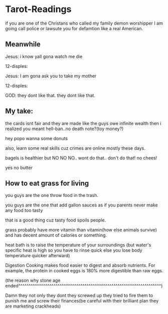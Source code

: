 # Tarot-Readings

if you are one of the Christans who called my family demon worshipper I am going call police or lawsute you for defamtion like a real American.


## Meanwhile

Jesus: i know yall gona watch me die

12-disples:

Jesus: I am gona ask you to take my mother

12-disples:

GOD: they dont like that. they dont like that.

## My take:

the cards isnt fair and they are made like the guys owe infinite wealth then i realized you meant hell-ban..no death note?(toy money?)

hey popo
wanna some donuts

also, learn some real skills cuz crimes are online mostly these days.

bagels is healthier but NO NO NO.. wont do that.. don't do that! no chees! 

yes no butter


## How to eat grass for living 

you guys are the one throw food in the trash.

you guys are the one that add gallon sauces as if you parents never make any food too tasty 

that is a good thing cuz tasty food spoils people.

grass probably have more vitamin than vitamin(how else animals survive)
and has decent amount of calories or something.

heat bath is to raise the temperature of your surroundings (but water's specific heat is high so you have to rinse quick else you lose body temperature quicker afterward)

Digestion
Cooking makes food easier to digest and absorb nutrients. For example, the protein in cooked eggs is 180% more digestible than raw eggs. 

(the reason why stone age ended^^^^^^^^^^^^^^^^^^^^^^^^^^^^^^^^^^^^^^^^^^^^^^^^^^^^^^^^^^^^^^^^^^^^^)


Damn they not only they dont they screwed up they tried to fire them to punish me and screw their finances(be careful with their brilliant plan they are marketing crackheads)

